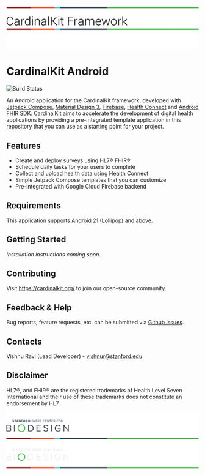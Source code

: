![CardinalKit Logo](https://raw.githubusercontent.com/CardinalKit/.github/main/assets/ck-header-light.png#gh-light-mode-only)
![CardinalKit Logo](https://raw.githubusercontent.com/CardinalKit/.github/main/assets/ck-header-dark.png#gh-dark-mode-only)

# CardinalKit Android

![Build Status](https://github.com/cardinalkit/cardinalkit-android/actions/workflows/android.yml/badge.svg)

An Android application for the CardinalKit framework, developed with [Jetpack Compose](https://developer.android.com/jetpack/compose), [Material Design 3](https://m3.material.io/), [Firebase](https://firebase.google.com/), [Health Connect](https://developer.android.com/guide/health-and-fitness/health-connect) and [Android FHIR SDK](https://github.com/google/android-fhir). CardinalKit aims to accelerate the development of digital health applications by providing a pre-integrated template application in this repository that you can use as a starting point for your project.

## Features
- Create and deploy surveys using HL7® FHIR®
- Schedule daily tasks for your users to complete
- Collect and upload health data using Health Connect
- Simple Jetpack Compose templates that you can customize
- Pre-integrated with Google Cloud Firebase backend

## Requirements
This application supports Android 21 (Lollipop) and above. 

## Getting Started
*Installation instructions coming soon.*

## Contributing
Visit https://cardinalkit.org/ to join our open-source community.

## Feedback & Help
Bug reports, feature requests, etc. can be submitted via [Github issues](https://github.com/CardinalKit/CardinalKit-Android/issues).

## Contacts
Vishnu Ravi (Lead Developer) - <vishnur@stanford.edu>

## Disclaimer
HL7®, and FHIR® are the registered trademarks of Health Level Seven International and their use of these trademarks does not constitute an endorsement by HL7.

![Stanford Byers Center for Biodesign Logo](https://raw.githubusercontent.com/CardinalKit/.github/main/assets/ck-footer-light.png#gh-light-mode-only)
![Stanford Byers Center for Biodesign Logo](https://raw.githubusercontent.com/CardinalKit/.github/main/assets/ck-footer-dark.png#gh-dark-mode-only)

